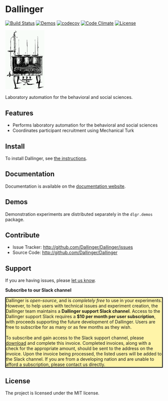 Dallinger
=======
[![Build Status](https://github.com/dallinger/Dallinger/actions/workflows/deploy.yml/badge.svg)](https://github.com/dallinger/Dallinger/actions/workflows/deploy.yml/badge.svg)
[![Demos](https://img.shields.io/badge/demos-11-edd172.svg)](http://dallinger.readthedocs.io/en/latest/#demos)
[![codecov](https://codecov.io/gh/Dallinger/Dallinger/branch/master/graph/badge.svg)](https://codecov.io/gh/Dallinger/Dallinger)
[![Code Climate](https://codeclimate.com/github/Dallinger/Dallinger/badges/gpa.svg)](https://codeclimate.com/github/Dallinger/Dallinger)
[![License](https://img.shields.io/badge/license-MIT-blue.svg)](http://en.wikipedia.org/wiki/MIT_License)

<img src="https://raw.githubusercontent.com/Dallinger/Dallinger/master/incubator.png" width="125" alt="Dallinger's incubator">

Laboratory automation for the behavioral and social sciences.

Features
--------
- Performs laboratory automation for the behavioral and social sciences
- Coordinates participant recruitment using Mechanical Turk

Install
-------
To install Dallinger, see [the instructions](http://dallinger.readthedocs.io/).

Documentation
-------------
Documentation is available on the [documentation website](http://dallinger.readthedocs.io/).

Demos
-----
Demonstration experiments are distributed separately in the `dlgr.demos` package.

Contribute
----------
- Issue Tracker: http://github.com/Dallinger/Dallinger/issues
- Source Code: http://github.com/Dallinger/Dallinger

Support
-------
If you are having issues, please [let us know](http://github.com/Dallinger/Dallinger/issues).

**Subscribe to our Slack channel**
<div style="background-color: #fff4a8; border: solid 2px black;">
Dallinger is
<i>open-source</i>, and is <i>completely free</i> to use in
your experiments. However, to help users with technical issues and
experiment creation, the Dallinger team maintains a <b>Dallinger
support Slack channel</b>. Access to the Dallinger support Slack
requires a <b>$10 per month per user subscription</b>,
with proceeds supporting the future development of Dallinger. Users are
free to subscribe for as many or as few months as they wish.
<br><br>
To subscribe and gain access to the Slack support channel,
please <a href="https://github.com//Dallinger/Dallinger/blob/fb5aeda9a54de7ccc2c3c6d50e2e8c43e9b0366d/docs/source/_static/download/IHO_Dallinger_invoice_TM__1_.docx">download</a> and complete this invoice. Completed invoices, along with a check for
the appropriate amount, should be sent to the address on the invoice.
Upon the invoice being processed, the listed users will be added to the
Slack channel. If you are from a developing nation and are unable to
afford a subscription, please contact us directly.
</div>

License
-------
The project is licensed under the MIT license.
